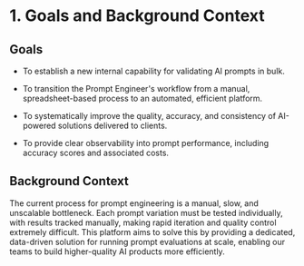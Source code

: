 # 1. Goals and Background Context

## Goals

- To establish a new internal capability for validating AI prompts in bulk.
    
- To transition the Prompt Engineer's workflow from a manual, spreadsheet-based process to an automated, efficient platform.
    
- To systematically improve the quality, accuracy, and consistency of AI-powered solutions delivered to clients.
    
- To provide clear observability into prompt performance, including accuracy scores and associated costs.
    

## Background Context

The current process for prompt engineering is a manual, slow, and unscalable bottleneck. Each prompt variation must be tested individually, with results tracked manually, making rapid iteration and quality control extremely difficult. This platform aims to solve this by providing a dedicated, data-driven solution for running prompt evaluations at scale, enabling our teams to build higher-quality AI products more efficiently.